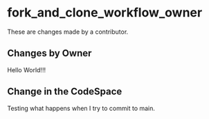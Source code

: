 # fork_and_clone_workflow_owner
These are changes made by a contributor.

## Changes by Owner
Hello World!!!

## Change in the CodeSpace
Testing what happens when I try to commit to main. 
